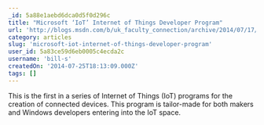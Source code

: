 ```yaml
---
_id: 5a88e1aebd6dca0d5f0d296c
title: "Microsoft ‘IoT’ Internet of Things Developer Program"
url: 'http://blogs.msdn.com/b/uk_faculty_connection/archive/2014/07/17/microsoft-iot-internet-of-things-developer-program.aspx'
category: articles
slug: 'microsoft-iot-internet-of-things-developer-program'
user_id: 5a83ce59d6eb0005c4ecda2c
username: 'bill-s'
createdOn: '2014-07-25T18:13:09.000Z'
tags: []
---
```


This is the first in a series of Internet of Things (IoT) programs for the creation of connected devices.  This program is tailor-made for both makers and Windows developers entering into the IoT space.

